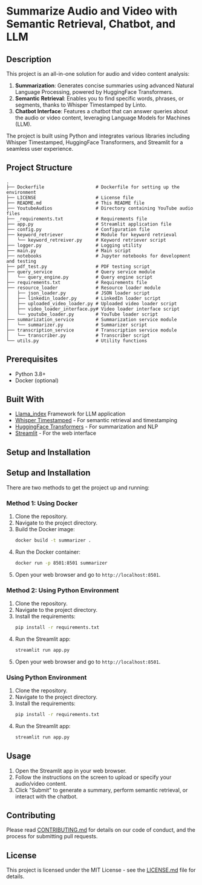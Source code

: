 # Summarize Audio and Video with Semantic Retrieval, Chatbot, and LLM

## Description

This project is an all-in-one solution for audio and video content analysis:

1. **Summarization**: Generates concise summaries using advanced Natural Language Processing, powered by HuggingFace Transformers.
2. **Semantic Retrieval**: Enables you to find specific words, phrases, or segments, thanks to Whisper Timestamped by Linto.
3. **Chatbot Interface**: Features a chatbot that can answer queries about the audio or video content, leveraging Language Models for Machines (LLM).

The project is built using Python and integrates various libraries including Whisper Timestamped, HuggingFace Transformers, and Streamlit for a seamless user experience.

## Project Structure

```plaintext
.
├── Dockerfile                   # Dockerfile for setting up the environment
├── LICENSE                      # License file
├── README.md                    # This README file
├── YoutubeAudios                # Directory containing YouTube audio files
├── _requirements.txt            # Requirements file
├── app.py                       # Streamlit application file
├── config.py                    # Configuration file
├── keyword_retriever            # Module for keyword retrieval
│   └── keyword_retreiver.py     # Keyword retriever script
├── logger.py                    # Logging utility
├── main.py                      # Main script
├── notebooks                    # Jupyter notebooks for development and testing
├── pdf_test.py                  # PDF testing script
├── query_service                # Query service module
│   └── query_engine.py          # Query engine script
├── requirements.txt             # Requirements file
├── resource_loader              # Resource loader module
│   ├── json_loader.py           # JSON loader script
│   ├── linkedin_loader.py       # LinkedIn loader script
│   ├── uploaded_video_loader.py # Uploaded video loader script
│   ├── video_loader_interface.py# Video loader interface script
│   └── youtube_loader.py        # YouTube loader script
├── summarization_service        # Summarization service module
│   └── summarizer.py            # Summarizer script
├── transcription_service        # Transcription service module
│   └── transcriber.py           # Transcriber script
└── utils.py                     # Utility functions

```

## Prerequisites

- Python 3.8+
- Docker (optional)

## Built With

- [Llama_index](https://www.llamaindex.ai/) Framework for  LLM application
- [Whisper Timestamped](https://github.com/linto-ai/whisper-timestamped) - For semantic retrieval and timestamping
- [HuggingFace Transformers](https://huggingface.co/transformers/) - For summarization and NLP
- [Streamlit](https://streamlit.io/) - For the web interface


## Setup and Installation
## Setup and Installation

There are two methods to get the project up and running:

### Method 1: Using Docker

1. Clone the repository.
2. Navigate to the project directory.
3. Build the Docker image:
    ```bash
    docker build -t summarizer .
    ```
4. Run the Docker container:
    ```bash
    docker run -p 8501:8501 summarizer
    ```
5. Open your web browser and go to `http://localhost:8501`.

### Method 2: Using Python Environment

1. Clone the repository.
2. Navigate to the project directory.
3. Install the requirements:
    ```bash
    pip install -r requirements.txt
    ```
4. Run the Streamlit app:
    ```bash
    streamlit run app.py
    ```
5. Open your web browser and go to `http://localhost:8501`.
### Using Python Environment

1. Clone the repository.
2. Navigate to the project directory.
3. Install the requirements:
    ```bash
    pip install -r requirements.txt
    ```
4. Run the Streamlit app:
    ```bash
    streamlit run app.py
    ```

## Usage

1. Open the Streamlit app in your web browser.
2. Follow the instructions on the screen to upload or specify your audio/video content.
3. Click "Submit" to generate a summary, perform semantic retrieval, or interact with the chatbot.

## Contributing

Please read [CONTRIBUTING.md](CONTRIBUTING.md) for details on our code of conduct, and the process for submitting pull requests.

## License

This project is licensed under the MIT License - see the [LICENSE.md](LICENSE.md) file for details.
